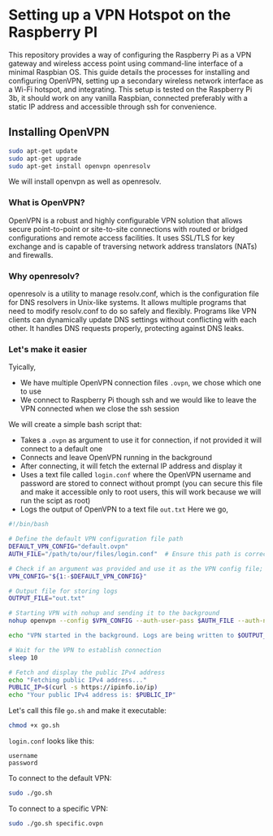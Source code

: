 # Setting up a VPN Hotspot on the Raspberry PI
This repository provides a way of configuring the Raspberry Pi as a VPN gateway and wireless access point using command-line interface of a minimal Raspbian OS. This guide details the processes for installing and configuring OpenVPN, setting up a secondary wireless network interface as a Wi-Fi hotspot, and integrating.
This setup is tested on the Raspberry Pi 3b, it should work on any vanilla Raspbian, connected preferably with a static IP address and accessible through ssh for convenience. 
## Installing OpenVPN
```` bash
sudo apt-get update
sudo apt-get upgrade
sudo apt-get install openvpn openresolv
````
We will install openvpn as well as openresolv.
### What is OpenVPN?
OpenVPN is a robust and highly configurable VPN solution that allows secure point-to-point or site-to-site connections with routed or bridged configurations and remote access facilities. It uses SSL/TLS for key exchange and is capable of traversing network address translators (NATs) and firewalls.
### Why openresolv?
openresolv is a utility to manage resolv.conf, which is the configuration file for DNS resolvers in Unix-like systems. It allows multiple programs that need to modify resolv.conf to do so safely and flexibly. Programs like VPN clients can dynamically update DNS settings without conflicting with each other. It handles DNS requests properly, protecting against DNS leaks.
### Let's make it easier
Tyically, 
- We have multiple OpenVPN connection files `.ovpn`, we chose which one to use
- We connect to Raspberry Pi though ssh and we would like to leave the VPN connected when we close the ssh session

We will create a simple bash script that:
- Takes a `.ovpn` as argument to use it for connection, if not provided it will connect to a default one
- Connects and leave OpenVPN running in the background
- After connecting, it will fetch the external IP address and display it
- Uses a text file called `login.conf` where the OpenVPN username and password are stored to connect without prompt (you can secure this file and make it accessible only to root users, this will work because we will run the scipt as root)
- Logs the output of OpenVPN to a text file `out.txt`
Here we go, 
```` bash
#!/bin/bash

# Define the default VPN configuration file path
DEFAULT_VPN_CONFIG="default.ovpn"
AUTH_FILE="/path/to/our/files/login.conf"  # Ensure this path is correct

# Check if an argument was provided and use it as the VPN config file; otherwise, use the default
VPN_CONFIG="${1:-$DEFAULT_VPN_CONFIG}"

# Output file for storing logs
OUTPUT_FILE="out.txt"

# Starting VPN with nohup and sending it to the background
nohup openvpn --config $VPN_CONFIG --auth-user-pass $AUTH_FILE --auth-nocache >$OUTPUT_FILE 2>&1 &

echo "VPN started in the background. Logs are being written to $OUTPUT_FILE."

# Wait for the VPN to establish connection
sleep 10

# Fetch and display the public IPv4 address
echo "Fetching public IPv4 address..."
PUBLIC_IP=$(curl -s https://ipinfo.io/ip)
echo "Your public IPv4 address is: $PUBLIC_IP"
````
Let's call this file `go.sh` and make it executable:
```` bash
chmod +x go.sh
````
`login.conf` looks like this:
```` text
username
password
````
To connect to the default VPN:
```` bash
sudo ./go.sh
````
To connect to a specific VPN:
```` bash
sudo ./go.sh specific.ovpn
````
